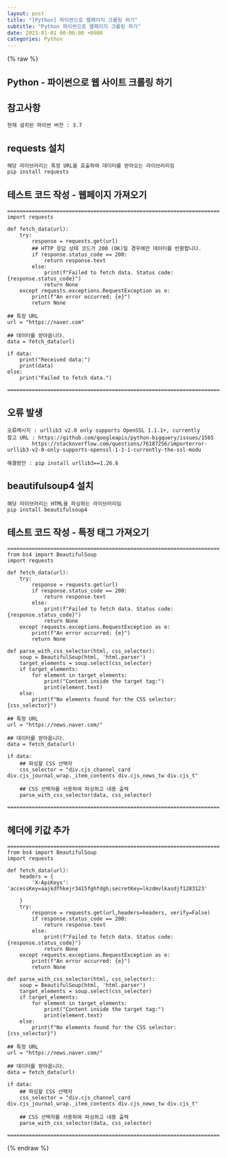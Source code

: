 ```yaml
---
layout: post
title: "[Python] 파이썬으로 웹페이지 크롤링 하기"
subtitle: "Python 파이썬으로 웹페이지 크롤링 하기"
date: 2023-01-01 00:00:00 +0900
categories: Python
---
```

{% raw %}
## Python - 파이썬으로 웹 사이트 크롤링 하기  
  
## 참고사항  
	현재 설치된 파이썬 버전 : 3.7  
  
## requests 설치  
	해당 라이브러리는 특정 URL을 호출하여 데이터를 받아오는 라이브러리임  
	pip install requests  
  
## 테스트 코드 작성 - 웹페이지 가져오기  
	=====================================================================  
	import requests  
  
	def fetch_data(url):  
		try:  
			response = requests.get(url)  
			## HTTP 응답 상태 코드가 200 (OK)일 경우에만 데이터를 반환합니다.  
			if response.status_code == 200:  
				return response.text  
			else:  
				print(f"Failed to fetch data. Status code: {response.status_code}")  
				return None  
		except requests.exceptions.RequestException as e:  
			print(f"An error occurred: {e}")  
			return None  
  
	## 특정 URL  
	url = "https://naver.com"  
  
	## 데이터를 받아옵니다.  
	data = fetch_data(url)  
  
	if data:  
		print("Received data:")  
		print(data)  
	else:  
		print("Failed to fetch data.")  
  
	=====================================================================  
  
## 오류 발생  
	오류메시지 : urllib3 v2.0 only supports OpenSSL 1.1.1+, currently  
	참고 URL : https://github.com/googleapis/python-bigquery/issues/1565  
			https://stackoverflow.com/questions/76187256/importerror-urllib3-v2-0-only-supports-openssl-1-1-1-currently-the-ssl-modu  
  
	해결방안 : pip install urllib3==1.26.6  
  
## beautifulsoup4 설치  
	해당 라이브러리는 HTML을 파싱하는 라이브러리임  
	pip install beautifulsoup4  
  
## 테스트 코드 작성 - 특정 태그 가져오기  
  
	=====================================================================  
	from bs4 import BeautifulSoup  
	import requests  
  
	def fetch_data(url):  
		try:  
			response = requests.get(url)  
			if response.status_code == 200:  
				return response.text  
			else:  
				print(f"Failed to fetch data. Status code: {response.status_code}")  
				return None  
		except requests.exceptions.RequestException as e:  
			print(f"An error occurred: {e}")  
			return None  
  
	def parse_with_css_selector(html, css_selector):  
		soup = BeautifulSoup(html, 'html.parser')  
		target_elements = soup.select(css_selector)  
		if target_elements:  
			for element in target_elements:  
				print("Content inside the target tag:")  
				print(element.text)  
		else:  
			print(f"No elements found for the CSS selector: {css_selector}")  
  
	## 특정 URL  
	url = "https://news.naver.com/"  
  
	## 데이터를 받아옵니다.  
	data = fetch_data(url)  
  
	if data:  
		## 파싱할 CSS 선택자  
		css_selector = "div.cjs_channel_card div.cjs_journal_wrap._item_contents div.cjs_news_tw div.cjs_t"  
  
		## CSS 선택자를 사용하여 파싱하고 내용 출력  
		parse_with_css_selector(data, css_selector)  
  
	=====================================================================  
  
## 헤더에 키값 추가  
  
	=====================================================================  
	from bs4 import BeautifulSoup  
	import requests  
  
	def fetch_data(url):  
		headers = {  
			'X-ApiKeys': 'accessKey=aajkdfhkejr3415fghfdgh;secretKey=lkzdmvlkasdjf1283123'  
  
		}  
		try:  
			response = requests.get(url,headers=headers, verify=False)  
			if response.status_code == 200:  
				return response.text  
			else:  
				print(f"Failed to fetch data. Status code: {response.status_code}")  
				return None  
		except requests.exceptions.RequestException as e:  
			print(f"An error occurred: {e}")  
			return None  
  
	def parse_with_css_selector(html, css_selector):  
		soup = BeautifulSoup(html, 'html.parser')  
		target_elements = soup.select(css_selector)  
		if target_elements:  
			for element in target_elements:  
				print("Content inside the target tag:")  
				print(element.text)  
		else:  
			print(f"No elements found for the CSS selector: {css_selector}")  
  
	## 특정 URL  
	url = "https://news.naver.com/"  
  
	## 데이터를 받아옵니다.  
	data = fetch_data(url)  
  
	if data:  
		## 파싱할 CSS 선택자  
		css_selector = "div.cjs_channel_card div.cjs_journal_wrap._item_contents div.cjs_news_tw div.cjs_t"  
  
		## CSS 선택자를 사용하여 파싱하고 내용 출력  
		parse_with_css_selector(data, css_selector)  
  
	=====================================================================  

{% endraw %}
